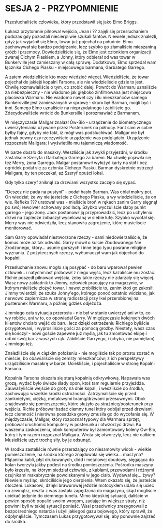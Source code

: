 # SESJA 2 - PRZYPOMNIENIE

Przesłuchaliście człowieka, który przedstawił się jako Elmo Briggs.

Łukasz przytomnie pilnował wejścia, Jean i ?? zajęli się przesłuchaniem podczas gdy pozostali niecierpliwie szukali fantów. Niewiele jednak znaleźli, gdyż jak wyjaśnił się Elmo, towar już pojechał na południe. Elmo zachowywał się bardzo podejrzanie, lecz szybko go złamaliście mieszaniną gróźb i przemocy. Dowiedzieliście się, że Elmo jest członkiem organizacji zwanej Cichym Piaskiem, a Johny, który odbierał od was towar w Bunkerville jest zamieszany w całą sprawę. Dodatkowo, Elmo sprzedał wam łącznika Cichego Piasku - miejscowego barmana, Garbatego Garrego.

A zatem wiedzieliście kto może wiedzieć więcej. Wiedzieliście, że towar pojechał do jakiejś kopalni Farsona, ale nie wiedzieliście gdzie to jest. Chwilę rozmawialiście o tym, co zrobić dalej. Powrót do Warmaru uznaliście za niebezpieczny - nie wiadomo jak głęboko zinfiltrowana jest miejscowa placówka Warmaru. Nie wiadomo nawet czy i ilu mieszkańców samego Bunkersville jest zamieszanych w sprawę - skoro był Barman, mogli być i inni. Samego Elmo uznaliście na nieprzydatnego i zabiliście go. Zdecydowaliście wrócić do Bunkersille i porozmawiać z Barmanem.

W mięczyczasie Mallgar znalazł Ów-Bio - urządzenie do biometrycznego uwierzyteniania używane przez Posterunek na północy. Fant sam w sobie byłby fajny, gdyby nie fakt, iż mógł was podsłuchiwać. Mallgar nie był jednak pewny czy rzeczywiście urządzenie was podglądało. Urządzenie rozpoznało Mallgara; i wyświetliło mu tajemniczą wiadomość.

W barze doszło do masakry. Weszliście jak zwykli przyjezdni, w środku zastaliście Szeryfa i Garbatego Garrego za barem. Na chwilę pojawiła się też Merry, żona Garrego. Malgar postanowił wyłożyć karty na stół i bez ogródek podał się za członka Cichego Piasku. Barman dyskretnie ostrzegł Mallgara, by ten poczekał, aż Szeryf opuści lokal.

Gdy tylko szeryf zniknął za drzwiami wszystko zaczęło się sypać.

"Deszcz nie pada na pustyni" - podał hasło Barman. Was oblał mokry pot. On wiedział, że wy nie jesteście z Cichego Piasku, a wy wiedzieliście, że on wie. Refleks ??? uratował was - mieliście broń w rękach zanim Garry sięgnął po swój rewolwer schowany pod ladą. Szybko wyczuliście słaby punkt garrego - jego żonę. Jack postanowił ją przyprowadzić, lecz po uchyleniu drzwi na zaplecze zobaczył wycelowaną w siebie lufę. Szybko wycofał się. Merry was nie odwiedziła, lecz stanowiła zagrożenie, które musieliście monitorować.

Sam Garry opowiadał niestworzone rzeczy - sami niedowierzaliście, że komuś może aż tak odwalić. Garry mówił o kulcie Zbudowanego Nie Zrodzonego, który... usunie gorszych i inne tego typu posrane religijne wyznania. Z pożytecznych rzeczy, wytłumaczył wam jak dojechać do kopalni.

Przesłuchanie znowu mogło się posypać - do baru wparował pewien człowiek.. i natychmiast próbował z niego wyjść, lecz kazaliście mu zostać. Richie poszedł pilnować wejścia, żeby takie rzeczy nie zdarzały się więcej. Wasz nowy zakładnik to Jimmy, człowiek pracujący na magazynie, w którym mieliście złożyć towar. I nawet zrobiliście to, zanim ktoś go zakosił. Jimmy twierdził, że szuka Johny'ego, którego ponoć ostatnio widziano, jak nerwowo zapiernicza w stronę radiostacji przy Ikei przerobionej na posterunek Warmaru, a później gdzieś odjeżdża.

Jimmiego cała sytuacja przerosła - nie był w stanie uwierzyć ani w to, co wy robicie, ani w to, co opowiadał Garry. W międzyczasie kolejnych dwóch klientów chciało wejść do baru, lecz dzięki ostrzeżeniu Richiego byliście przygotowani, i wyprosiliście gości za pomocą groźby. Niestety, wasz czas się kończył - nowi goście zapewne już myślą, jak tu zmontować ekipę i odbić swój bar z waszych rąk. Zabiliście Garryego, i (chyba, nie pamiętam) Jimmiego też.

Znaleźliście się w ciężkim położeniu - nie mogliście tak po prostu zostać w mieście, bo obawialiście się zemsty mieszkańców; z ich perspektywy urządziliście masakrę w barze. Uciekliście, i pojechaliście w stronę Kopalni Farsona.

Kopalnia Farsona okazała się starą kopalnią odkrywkową. Napawała was grozą, wydać było świeże ślady opon, ktoś tam regularnie przyjeżdża. Zauważyliście wejście do groty na dnie kopali, i weszliście do środka, zachowując wszelkie środki ostrożności. Zatrzymaliście się przed zamkniętymi, ciężką, metalowymi bramą/drzwami przesuwnymi. Obok znajdowało się pomieszczenie, które służyło za strażnicę/posterunek przy wejściu. Richie próbował badać ciemny tunel który odbijał przed drzwiami, lecz ciemność i nierówna posadzka growy zmusiła go do wycofania się. W międzyczasie, Mallgar, który rozpoznał typowy dla Warmaru sprzęt, próbował uruchomić komputery w posterunku i otwzorzyć drzwi. Ku waszemu zaskoczeniu, obok komputerów był zamontowany koleny Ów-Bio, który i tym razem rozpoznał Mallgara. Wrota się otworzyły, lecz nie całkiem. Musieliście użyć trochę siły, by je odsunąć.

W środku zastaliście równie przerażający co niesamowity widok - wielkie pomieszczenie, na środku którego znajdowała się wielka... maszyna? Plątanina kabli, płyt drukowanych, diód i metalowej obudowy, sięgająca do kolan tworzyła jakby podest na środku pomieszczenia. Pośrodku maszyny było krzesło, na którym siedział człowiek, z kablami, przewodami i różnymi czujnikami makabrycznie powciskanymi w jego ciało. Wydawał się... żywy? Niewiele myśląc, skróciliście jego cierpienia. Wtem okazało się, że jesteście otoczeni. Lukasowi, dzięki brawurowej jeździe motocyklem udało się uciec na zewnątrz, reszta z was została zapędzona do magazynu, skąd mogliście uciekać jedynie do ciemnego tunelu. Mimo kiepskiej sytuacji, daliście w pewien sposób popalić swoim wrogom, zadając im większe straty, niż powinni byli w takiej sytuacji ponieść. Wasi przeciwnicy zrezygnowali z bezpośredniego natarcia i użyli jakiegoś gazu bojowego, który sprawił, że odpłynęliście. Tymczasem Lukas przygotowywał się, aby ponownie zajrzeć do środka.
